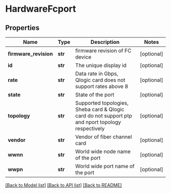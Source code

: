 # HardwareFcport

## Properties
Name | Type | Description | Notes
------------ | ------------- | ------------- | -------------
**firmware_revision** | **str** | firmware revision of FC device | [optional] 
**id** | **str** | The unique display id | [optional] 
**rate** | **str** | Data rate in Gbps, Qlogic card does not support rates above 8 | [optional] 
**state** | **str** | State of the port | [optional] 
**topology** | **str** | Supported topologies, Sheba card &amp; Qlogic card do not support ptp and nport topology respectively | [optional] 
**vendor** | **str** | Vendor of fiber channel card | [optional] 
**wwnn** | **str** | World wide node name of the port | [optional] 
**wwpn** | **str** | World wide port name of the port | [optional] 

[[Back to Model list]](../README.md#documentation-for-models) [[Back to API list]](../README.md#documentation-for-api-endpoints) [[Back to README]](../README.md)


